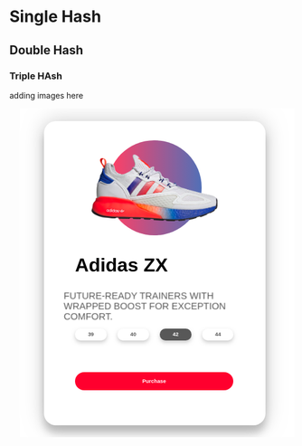 # Single Hash

## Double Hash

### Triple HAsh

adding images here

<img align="right" src="./ready-pic.png">

